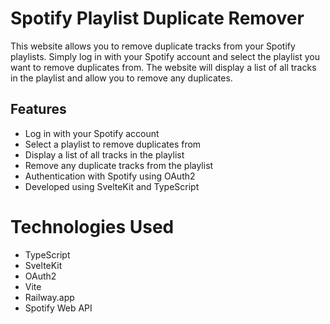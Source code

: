 # Spotify Playlist Duplicate Remover
This website allows you to remove duplicate tracks from your Spotify playlists. Simply log in with your Spotify account and select the playlist you want to remove duplicates from. The website will display a list of all tracks in the playlist and allow you to remove any duplicates.

## Features
* Log in with your Spotify account
* Select a playlist to remove duplicates from
* Display a list of all tracks in the playlist
* Remove any duplicate tracks from the playlist
* Authentication with Spotify using OAuth2
* Developed using SvelteKit and TypeScript
# Technologies Used
* TypeScript
* SvelteKit
* OAuth2
* Vite
* Railway.app
* Spotify Web API
